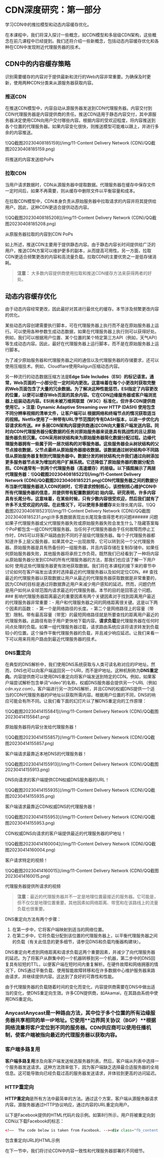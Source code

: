 # CDN深度研究：第一部分

学习CDN中的推拉模型和动态内容缓存优化。

在本课程中，我们将深入探讨一些概念，如CDN模型和多层级CDN架构，这些概念在前几课程中已经提到。我们还将介绍一些新概念，包括动态内容缓存优化和各种在CDN中发现附近代理服务器的技术。

## CDN中的内容缓存策略

识别需要缓存的内容对于提供最新和流行的Web内容非常重要。为确保及时更新，使用两种CDN分类来从源服务器获取内容。

### 推送CDN

在推送CDN模型中，内容自动从源服务器发送到CDN代理服务器。内容交付到CDN代理服务器是内容提供商的责任。推送CDN适用于静态内容交付，其中源服务器决定使用CDN向用户交付哪些内容。根据内容的受欢迎程度，将内容推送到各个位置的代理服务器。如果内容变化很快，则推送模型可能难以跟上，并进行多余的内容推送。

![QQ截图20230408185159](/img/11-Content Delivery Network (CDN)/QQ截图20230408185159.png)

将推送的内容发送给PoPs

### 拉取CDN

当用户请求数据时，CDN从源服务器中提取数据。代理服务器在缓存中保存文件一定时间后，如果不再需要，则从缓存中删除文件以平衡容量和成本。

在拉取CDN模型中，CDN本身负责从原始服务器中拉取请求的内容并将其提供给用户。因此，这种CDN更适合提供动态内容。

![QQ截图20230408185208](/img/11-Content Delivery Network (CDN)/QQ截图20230408185208.png)

从原服务器拉取的内容到CDN PoPs

如上所述，推送CDN主要用于提供静态内容。由于静态内容长时间提供给广泛的用户，推送CDN方案可以维护更多的副本，从而提高可用性。另一方面，拉取CDN更适合频繁更改的内容和高流量负载。拉取CDN的主要优势之一是低存储消耗。

> **注意：** 大多数内容提供商使用拉取和推送CDN缓存方法来获得两者的好处。

## 动态内容缓存优化

由于动态内容经常更改，因此最好对其进行最优化的缓存。本节涉及频繁更改内容的优化。

某些动态内容创建需要执行脚本，可在代理服务器上执行而不是在原始服务器上运行。可以使用各种参数生成动态数据，如果在代理服务器上执行则可以获得好处。例如，我们可以根据用户位置、某个位置的某个特定第三方API（例如，天气API）等生成动态内容。因此，最好在代理服务器上运行脚本，而不是在原始服务器上运行脚本。

为了减少原始服务器和代理服务器之间的通信以及代理服务器的存储要求，还可以使用压缩技术。例如，Cloudflare使用Railgun压缩动态内容。

另一种流行的动态数据压缩方法是**Edge Side Includes（ESI）**的标记语言。通常，Web页面的一小部分在一定时间内更改。这意味着在每个小更改时获取完整的Web页面包含了大量的冗余数据。为了解决这种性能惩罚，ESI指定了内容更改的位置，以便可以缓存Web页面的其余内容。它在CDN边缘服务器或客户端浏览器上组装动态内容。ESI尚未被万维网联盟（W3C）标准化，但许多CDN提供商使用它。> **注意**: **Dynamic Adaptive Streaming over HTTP (DASH)** 使用包含不同分辨率视频的清单文件，让客户端可以 根据网络和终端节点的情况获取适当的视频。Netflix使用了一种带有URL字节范围的专有DASH版本，以进一步优化内容请求和传送。## 多层CDN架构内容提供商通过CDN向大量客户端发送内容。同时向CDN代理服务器分配数据的任务对原始服务器来说是具有挑战性的且让原始服务器负担沉重。CDN采用树状结构来为原始服务器简化数据分配过程。边缘代理服务器拥有一些属于同一层次结构的对等服务器。这些服务器会从树状结构的父节点接收数据，父节点最终从原始服务器接收数据。该数据通过树状结构中不同路径从原始服务器复制到代理服务器中。数据分发的树状结构允许我们通过向树添加更多服务器节点来为增加的用户扩展系统。它还降低了原始服务器的数据分配负担。CDN通常有一到两个代理服务器（高速缓存）的层级。以下插图展示了两层代理服务器：![QQ截图20230408185221](/img/11-Content Delivery Network (CDN)/QQ截图20230408185221.png)CDN代理服务器之间的数据分布当新代理服务器进入CDN的树时，它将请求控制核心，该控制核心维护CDN中所有代理服务器的信息，并提供带有配置数据的初 始内容。研究表明，许多内容具有长尾分布。这意味着，在某些时候，只有少数内容很受欢迎，然后我们就有了许多不太受欢迎的内容。在此情况下，可以使用**多层缓存**来处理长尾内容。![QQ截图20230408185231](/img/11-Content Delivery Network (CDN)/QQ截图20230408185231.png)许多类数据表现出长尾现象值得思考的问题###### 问题如果子代理服务器或父代理服务器失败或原始服务器失败会发生什么？隐藏答案每个PoP都包含一组CDN代理服务器。当任何子代理服务器由于任何故障而停止工作时，DNS可以将客户端路由到不同的子层级代理服务器。每个子代理服务器都知道许多上层父服务器，如果其中之一出现故障，它可以转到另一个父代理服务器。原始服务器是具有热备份的一组服务器，并且内容存储在复制存储中。如果任何原始服务器失败，其他服务器将承担工作负荷。既然我们已经看到了一种将内容从原始服务器分发到CDN的所有代理服务器的方法，那我们也应该了解一下用户如何 使用这些代理服务器更有效地获取数据。我们将在本课程的接下来的章节中讨论如何在客户端发出请求时选择最近的代理服务器以及如何定位CDN。## 查找最近的代理服务器以获取数据让用户从最近的代理服务器获取数据是非常重要的，因为CDN的目标是通过将数据靠近用户来减少用户感知的延迟。然而，问题仍然是用户如何从全球范围内请求最近的代理服务器。本节的目的是回答这个问题。### 影响代理服务器距离最近的重要因素有两个关键因素对于找到距离用户最近的代理服务器非常重要：- 用户和代理服务器之间的网络距离很关键。这是以下两个因素的函数：  - 第一个是网络路径的长度。- 第二个是网络路径上的容量（带宽）限制。带有最高容量（带宽）的最短网络路径就是所要查找的距离用户最近的代理服务器。此路径有助于用户更快地下载内容。**请求负载**是代理服务器在任何时间点处理的负载。如果一组代理服务器过载，请求路由系统应该将请求转发到负载较小的位置。这个操作平衡代理服务器的负载，并且减少响应延迟。让我们来看一下可以用来将用户路由到最近代理服务器的技术。

### DNS重定向

在典型的DNS解析中，我们使用DNS系统获取与人类可读名称对应的IP地址。然而，DNS也可以向客户端返回另一个URI，而不是IP地址。这种机制称为**DNS重定向**。内容提供商可以使用DNS重定向将客户端发送到特定的CDN。例如，如果客户端尝试解析包含单词“video”的名称，权威DNS服务器会提供另一个URL（例如*c*d*n*.*x*y*z*.*c*o*m*）。客户端进行另一次DNS解析，并且CDN的权威DNS提供一个适当的CDN代理服务器的IP地址以获取所需内容。根据用户位置的不同，DNS的响应可能会有所不同。让我们看下面的幻灯片以了解DNS重定向的工作原理：

![QQ截图20230414155841](/img/11-Content Delivery Network (CDN)/QQ截图20230414155841.png)

原始服务器将内容分发给代理服务器！

![QQ截图20230414155857](/img/11-Content Delivery Network (CDN)/QQ截图20230414155857.png)

客户端请求最靠近本地DNS的代理服务器！

![QQ截图20230414155913](/img/11-Content Delivery Network (CDN)/QQ截图20230414155913.png)

DNS向请求的客户端提供CDN权威DNS服务器的URL！

![QQ截图20230414155935](/img/11-Content Delivery Network (CDN)/QQ截图20230414155935.png)

客户端请求最靠近CDN权威DNS的代理服务器！

![QQ截图20230414155953](/img/11-Content Delivery Network (CDN)/QQ截图20230414155953.png)

CDN权威DNS向请求的客户端提供最近的代理服务器的IP地址！

![QQ截图20230414160004](/img/11-Content Delivery Network (CDN)/QQ截图20230414160004.png)

客户请求特定的视频！

![QQ截图20230414160015](/img/11-Content Delivery Network (CDN)/QQ截图20230414160015.png)

代理服务器提供所请求的视频

> **注意**：最近的代理服务器并不一定是地理位置最接近的服务器。它可能是，但不仅仅是地理位置重要。其他因素如网络距离、带宽和在该路线上的流量负载也很重要。

DNS重定向方法有两个步骤：

1. 在第一步中，它将客户端映射到适当的网络位置。
2. 在第二步中，它将负载分配到该位置的代理服务器上，以平衡代理服务器之间的负载（有关此信息的更多细节，请参见DNS和负载均衡器构建块）。

DNS重定向考虑到网络距离和请求负载这两个重要因素，并减少了向代理服务器的延迟。为了将客户从群集中的一个机器转移到另一个机器，第二步中的DNS回复具有较短的TTL，以便客户端在短时间内重复解析。在硬件故障和网络拥塞的情况下，DNS通过平衡负载、使用智能故障转移和在许多数据中心维护服务器来路由请求，并继续提供内容。这达到了良好的可靠性和性能。

由于代理服务器的负载随着时间的变化而变化，内容提供商需要在DNS中做出适当的变化，使DNS重定向生效。许多CDN提供商，如Akamai，在其路由系统中使用DNS重定向。

### Anycast**Anycast**是一种路由方法，其中位于多个位置的所有边缘服务器共享相同的单一IP地址。它使用**边界网关协议（BGP）**根据网络流量将客户定位到不同的服务器。CDN供应商可以使用任播机制，使客户端被指向最近的代理服务器以获取内容。

### 客户端多路复用

**客户端多路复用**涉及向客户端发送候选服务器列表。然后，客户端从列表中选择一个服务器发送请求。这种方法效率低下，因为客户端缺乏选择最合适服务器的全局信息。这可能导致向已经负载过高的服务器发送请求，并体验到更高的访问延迟。

### HTTP重定向

**HTTP重定向**是所有方法中最简单的方法。通过这个方案，客户端从源服务器请求内容。源服务器通过HTTP协议响应，通过内容的URL重定向用户。

以下是Facebook提供的HTML代码片段示例。如第8行所示，用户将被重定向到CDN以下载Facebook的标志：

```html
<!––  The code below is taken from Facebook. --><div class="fb_content clearfix " id="content" role="main"> <div>  <div class="_8esj _95k9 _8esf _8opv _8f3m _8ilg _8icx _8op_ _95ka">   <div class="_8esk">    <div class="_8esl">     <div class="_8ice">      <img class="fb_logo" src="https://static.xx.fbcdn.net/rsrc.php/y8/r/dF5SId3UHWd.svg">      </div>     <h2 class="_8eso">Facebook helps you connect and share with the people in your life.</h2>    </div>   </div>  </div> </div></div>
```

包含重定向URL的HTML示例

在下一节中，我们将讨论CDN中内容一致性和代理服务器部署的不同细节。
